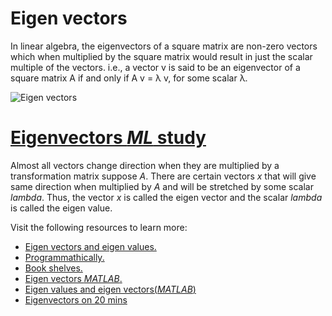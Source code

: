 # Eigen vectors
In linear algebra, the eigenvectors of a square matrix are non-zero vectors which when multiplied by the square matrix would result in just the scalar multiple of the vectors. i.e., a vector v is said to be an eigenvector of a square matrix A if and only if A v = λ v, for some scalar λ.

![Eigen vectors](https://slidetodoc.com/presentation_image_h/2cbc0e16f0e1a328c9d560e3e08c51b3/image-9.jpg)

# [Eigenvectors _ML_ study](https://ekbanaml.github.io/linear%20algebra/EigenValues_EigenVectors/#:~:text=Almost%20all%20vectors%20change%20direction%20when%20they%20are,the%20scalar%20%24lambda%24%20is%20called%20the%20eigen%20value.)
Almost all vectors change direction when they are multiplied by a transformation matrix suppose $A$. There are certain vectors $x$ that will give same direction when multiplied by $A$ and will be stretched by some scalar $lambda$. Thus, the vector $x$ is called the eigen vector and the scalar $lambda$ is called the eigen value.

Visit the following resources to learn more:

- [Eigen vectors and eigen values.](https://www.bing.com/videos/search?q=eigen+vectors&&view=detail&mid=0432E0CB9E7C1F0722540432E0CB9E7C1F072254&&FORM=VRDGAR&ru=%2Fvideos%2Fsearch%3Fq%3Deigen%2520vectors%26qpvt%3Deigen%2520vectors%26FORM%3DVDVVXX)
- [Programmathically.](https://programmathically.com/eigenvectors/)
- [Book shelves.](https://math.libretexts.org/Bookshelves/Linear_Algebra/A_First_Course_in_Linear_Algebra_(Kuttler)/07%3A_Spectral_Theory/7.01%3A_Eigenvalues_and_Eigenvectors_of_a_Matrix)
- [Eigen vectors _MATLAB_.](https://www.geeksforgeeks.org/eigenvalues-and-eigenvectors-in-matlab/)
- [Eigen values and eigen vectors(_MATLAB_)](https://www.mathworks.com/help/matlab/ref/eig.html)
- [Eigenvectors on 20 mins](https://youtu.be/PFDu9oVAE-g)